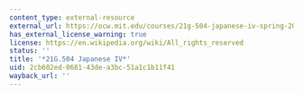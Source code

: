 ```yaml
---
content_type: external-resource
external_url: https://ocw.mit.edu/courses/21g-504-japanese-iv-spring-2020/
has_external_license_warning: true
license: https://en.wikipedia.org/wiki/All_rights_reserved
status: ''
title: '*21G.504 Japanese IV*'
uid: 2cb602ed-0681-43de-a3bc-51a1c1b11f41
wayback_url: ''
---
```

